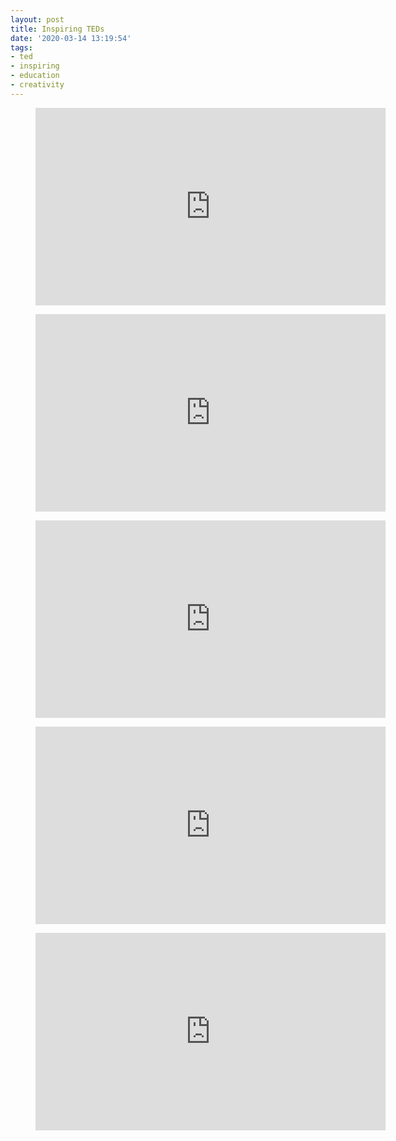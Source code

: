 ```yaml
---
layout: post
title: Inspiring TEDs
date: '2020-03-14 13:19:54'
tags:
- ted
- inspiring
- education
- creativity
---
```


<figure class="kg-card kg-embed-card"><iframe src="https://embed.ted.com/talks/kate_darling_why_we_have_an_emotional_connection_to_robots" width="560" height="316" frameborder="0" scrolling="no" webkitallowfullscreen mozallowfullscreen allowfullscreen></iframe></figure><figure class="kg-card kg-embed-card"><iframe src="https://embed.ted.com/talks/tom_griffiths_3_ways_to_make_better_decisions_by_thinking_like_a_computer" width="560" height="316" frameborder="0" scrolling="no" webkitallowfullscreen mozallowfullscreen allowfullscreen></iframe></figure><figure class="kg-card kg-embed-card"><iframe src="https://embed.ted.com/talks/fadi_chehade_and_bryn_freedman_what_everyday_citizens_can_do_to_claim_power_on_the_internet" width="560" height="316" frameborder="0" scrolling="no" webkitallowfullscreen mozallowfullscreen allowfullscreen></iframe></figure><figure class="kg-card kg-embed-card"><iframe src="https://embed.ted.com/talks/lera_boroditsky_how_language_shapes_the_way_we_think" width="560" height="316" frameborder="0" scrolling="no" webkitallowfullscreen mozallowfullscreen allowfullscreen></iframe></figure><figure class="kg-card kg-embed-card"><iframe src="https://embed.ted.com/talks/hugh_herr_how_we_ll_become_cyborgs_and_extend_human_potential" width="560" height="316" frameborder="0" scrolling="no" webkitallowfullscreen mozallowfullscreen allowfullscreen></iframe></figure>